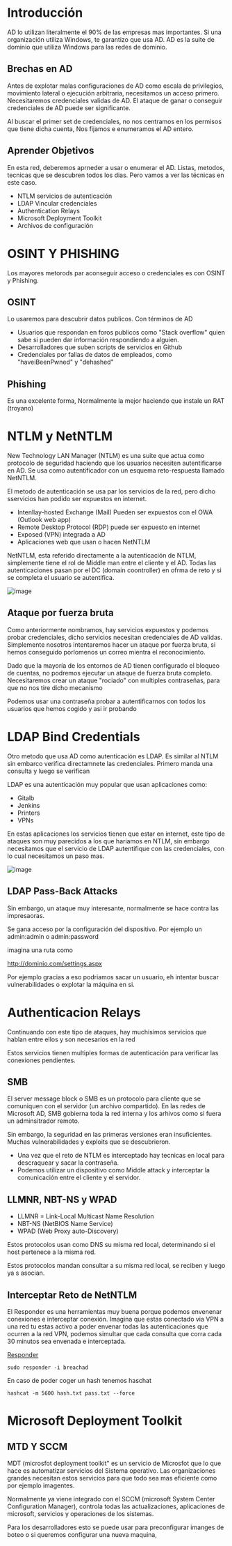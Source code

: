 # Introducción

AD lo utilizan literalmente el 90% de las empresas mas importantes. Si una organización utiliza Windows, te garantizo que usa AD. AD es la suite de dominio que utiliza Windows para las redes de dominio.

## Brechas en AD

Antes de explotar malas configuraciones de AD como escala de privilegios, movimiento lateral o ejecución arbitraria, necesitamos un acceso primero. Necesitaremos credenciales validas de AD. El ataque de ganar o conseguir credenciales de AD puede ser significante. 

Al buscar el primer set de credenciales, no nos centramos en los permisos que tiene dicha cuenta, Nos fijamos e enumeramos el AD entero.

## Aprender Objetivos

En esta red, deberemos aprneder a usar o enumerar el AD. Listas, metodos, tecnicas que se descubren todos los dias. Pero vamos a ver las técnicas en este caso.

- NTLM servicios de autenticación
- LDAP Vincular credenciales
- Authentication Relays
- Microsoft Deployment Toolkit
- Archivos de configuración

# OSINT Y PHISHING

Los mayores metorods par aconseguir acceso o credenciales es con OSINT y Phishing.

## OSINT

Lo usaremos para descubrir datos publicos. Con términos de AD

- Usuarios que respondan en foros publicos como "Stack overflow" quien sabe si pueden dar información respondiendo a alguien.
- Desarrolladores que suben scripts de servicios en Github
- Credenciales por fallas de datos de empleados, como "haveiBeenPwned" y "dehashed"

## Phishing

Es una excelente forma, Normalmente la mejor haciendo que instale un RAT (troyano) 

# NTLM y NetNTLM

New Technology LAN Manager (NTLM) es una suite que actua como protocolo de seguridad haciendo que los usuarios necesiten autentificarse en AD. Se usa como autentificador con un esquema reto-respuesta llamado NetNTLM.

El metodo de autenticación se usa par los servicios de la red, pero dicho sservicios han podido ser expuestos en internet.

- Intenllay-hosted Exchange (Mail) Pueden ser expuestos con el OWA (Outlook web app)
- Remote Desktop Protocol (RDP) puede ser expuesto en internet
- Exposed (VPN) integrada a AD
- Aplicaciones web que usan o hacen NetNTLM

NetNTLM, esta referido directamente a la autenticación de NTLM, simplemente tiene el rol de Middle man entre el cliente y el AD. Todas las autenticaciones pasan por el DC (domain coontroller) en ofrma de reto y si se completa el usuario se autentifica.

![image](https://github.com/user-attachments/assets/de406a49-e1af-4d78-b2cb-239188278daa)

## Ataque por fuerza bruta

Como anteriormente nombramos, hay servicios expuestos y podemos probar credenciales, dicho servicios necesitan credenciales de AD validas. Simplemente nosotros intentaremos hacer un ataque por fuerza bruta, si hemos conseguido porlomenos un correo mientra el reconocimiento.

Dado que la mayoría de los entornos de AD tienen configurado el bloqueo de cuentas, no podremos ejecutar un ataque de fuerza bruta completo. Necesitaremos crear un ataque "rociado" con multiples contraseñas, para que no nos tire dicho mecanismo

Podemos usar una contraseña probar a autentificarnos con todos los usuarios que hemos cogido y asi ir probando

# LDAP Bind Credentials

Otro metodo que usa AD como autenticación es LDAP. Es similar al NTLM sin embarco verifica directamnete las credenciales. Primero manda una consulta y luego se verifican

LDAP es una autenticación muy popular que usan aplicaciones como:

- Gitalb
- Jenkins
- Printers
- VPNs

En estas aplicaciones los servicios tienen que estar en internet, este tipo de ataques son muy parecidos a los que hariamos en NTLM, sin embargo necesitamos que el servicio de LDAP autentifique con las credenciales, con lo cual necesitamos un paso mas.

![image](https://github.com/user-attachments/assets/25f23549-597c-406d-badb-fcb7547956b5)

## LDAP Pass-Back Attacks

Sin embargo, un ataque muy interesante, normalmente se hace contra las impresaoras.

Se gana acceso por la configuración del dispositivo. Por ejemplo un admin:admin o admin:password 

imagina una ruta como

http://dominio.com/settings.aspx

Por ejemplo gracias a eso podriamos sacar un usuario, eh intentar buscar vulnerabilidades o explotar la máquina en si.

# Authenticacion Relays

Continuando con este tipo de ataques, hay muchisimos servicios que hablan entre ellos y son necesarios en la red

Estos servicios tienen multiples formas de autenticación para verificar las conexiones pendientes. 

## SMB

El server message block o SMB es un protocolo para cliente que se comuniquen con el servidor (un archivo compartido). En las redes de Microsoft AD, SMB gobierna toda la red interna y los arhivos como si fuera un adminsitrador remoto. 

Sin embargo, la seguridad en las primeras versiones eran insuficientes. Muchas vulnerabilidades y exploits que se descubrieron.

- Una vez que el reto de NTLM es interceptado hay tecnicas en local para descraquear y sacar la contraseña.
- Podemos utilizar un dispositivo como Middle attack y interceptar la comunicación entre el cliente y el servidor.

## LLMNR, NBT-NS y WPAD

- LLMNR = Link-Local Multicast Name Resolution
- NBT-NS (NetBIOS Name Service)
- WPAD (Web Proxy auto-Discovery)

Estos protocolos usan como DNS su misma red local, determinando si el host pertenece a la misma red.

Estos protocolos mandan consultar a su misma red local, se reciben y luego ya s asocian.

## Interceptar Reto de NetNTLM

El Responder es una herramientas muy buena porque podemos envenenar conexiones e interceptar conexión. Imagina que estas conectado via VPN a una red tu estas activo a poder envenar todas las autenticaciones que ocurren a la red VPN, podemos simultar que cada consulta que corra cada 30 minutos sea envenada e interceptada.

[Responder](https://github.com/lgandx/Responder)

```
sudo responder -i breachad
```

En caso de poder coger un hash tenemos haschat

```
hashcat -m 5600 hash.txt pass.txt --force
```

# Microsoft Deployment Toolkit

## MTD Y SCCM

MDT (microsfot deployment toolkit" es un servicio de Microsfot que lo que hace es automatizar servicios del Sistema operativo. Las organizaciones grandes necesitan estos servicios para que todo sea mas eficiente como por ejemplo imagentes.

Normalmente ya viene integrado con el SCCM (microsoft System Center Configuration Manager), controla todas las actualizaciones, aplicaciones de microsoft, servicios y operaciones de los sistemas. 

Para los desarrolladores esto se puede usar para preconfigurar imanges de boteo o si queremos configurar una nueva maquina, 




